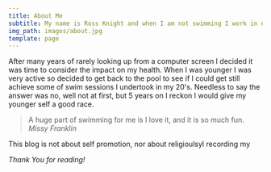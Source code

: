 ```yaml
---
title: About Me
subtitle: My name is Ross Knight and when I am not swimming I work in eCommerce.
img_path: images/about.jpg
template: page
---
```


After many years of rarely looking up from a computer  screen I decided it was time to consider the impact on my health. When I was younger I was very active so decided to get back to the pool to see if I could get still achieve some of swim sessions I undertook in my 20's. Needless to say the answer was no, well not at first, but 5 years on I reckon I would give my younger self a good race.

>A huge part of swimming for me is I love it, and it is so much fun. <cite>Missy Franklin</cite>

This blog is not about self promotion, nor about religioulsyl recording my 

*Thank You for reading!*
